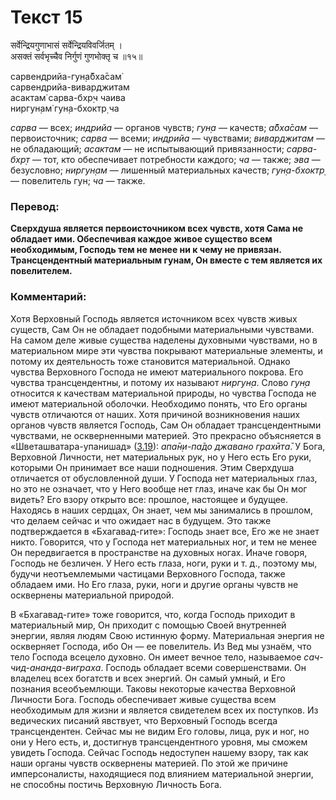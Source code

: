 # Текст 15

सर्वेन्द्रियगुणाभासं सर्वेन्द्रियविवर्जितम् ।  
असक्तं सर्वभृच्चैव निर्गुणं गुणभोक्तृ च ॥१५॥

сарвендрийа-гун̣а̄бха̄сам̇  
сарвендрийа-виварджитам  
асактам̇ сарва-бхр̣ч чаива  
ниргун̣ам̇ гун̣а-бхоктр̣ ча

_сарва_ — всех; _индрийа_ — органов чувств; _гун̣а_ — качеств; _а̄бха̄сам_ — первоисточник; _сарва_ — всеми; _индрийа_ — чувствами; _виварджитам_ — не обладающий; _асактам_ — не испытывающий привязанности; _сарва-бхр̣т_ — тот, кто обеспечивает потребности каждого; _ча_ — также; _эва_ — безусловно; _ниргун̣ам_ — лишенный материальных качеств; _гун̣а-бхоктр̣_ — повелитель гун; _ча_ — также.

### Перевод:

**Сверхдуша является первоисточником всех чувств, хотя Сама не обладает ими. Обеспечивая каждое живое существо всем необходимым, Господь тем не менее ни к чему не привязан. Трансцендентный материальным гунам, Он вместе с тем является их повелителем.**

### Комментарий:

Хотя Верховный Господь является источником всех чувств живых существ, Сам Он не обладает подобными материальными чувствами. На самом деле живые существа наделены духовными чувствами, но в материальном мире эти чувства покрывают материальные элементы, и потому их деятельность тоже становится материальной. Однако чувства Верховного Господа не имеют материального покрова. Его чувства трансцендентны, и потому их называют _ниргун̣а_. Слово _гун̣а_ относится к качествам материальной природы, но чувства Господа не имеют материальной оболочки. Необходимо понять, что Его органы чувств отличаются от наших. Хотя причиной возникновения наших органов чувств является Господь, Сам Он обладает трансцендентными чувствами, не оскверненными материей. Это прекрасно объясняется в «Шветашватара-упанишад» ([3.19](#)): _апа̄н̣и-па̄до джавано грахӣта̄_. У Бога, Верховной Личности, нет материальных рук, но у Него есть Его руки, которыми Он принимает все наши подношения. Этим Сверхдуша отличается от обусловленной души. У Господа нет материальных глаз, но это не означает, что у Него вообще нет глаз, иначе как бы Он мог видеть? Его взору открыто все: прошлое, настоящее и будущее. Находясь в наших сердцах, Он знает, чем мы занимались в прошлом, что делаем сейчас и что ожидает нас в будущем. Это также подтверждается в «Бхагавад-гите»: Господь знает все, Его же не знает никто. Говорится, что у Господа нет материальных ног, и тем не менее Он передвигается в пространстве на духовных ногах. Иначе говоря, Господь не безличен. У Него есть глаза, ноги, руки и т. д., поэтому мы, будучи неотъемлемыми частицами Верховного Господа, также обладаем ими. Но Его глаза, руки, ноги и другие органы чувств не осквернены материальной природой.

В «Бхагавад-гите» тоже говорится, что, когда Господь приходит в материальный мир, Он приходит с помощью Своей внутренней энергии, являя людям Свою истинную форму. Материальная энергия не оскверняет Господа, ибо Он — ее повелитель. Из Вед мы узнаём, что тело Господа всецело духовно. Он имеет вечное тело, называемое _сач-чид-ананда-виграха_. Господь обладает всеми совершенствами. Он владелец всех богатств и всех энергий. Он самый умный, и Его познания всеобъемлющи. Таковы некоторые качества Верховной Личности Бога. Господь обеспечивает живые существа всем необходимым для жизни и является свидетелем всех их поступков. Из ведических писаний явствует, что Верховный Господь всегда трансцендентен. Сейчас мы не видим Его головы, лица, рук и ног, но они у Него есть, и, достигнув трансцендентного уровня, мы сможем увидеть Господа. Сейчас Господь недоступен нашему взору, так как наши органы чувств осквернены материей. По этой же причине имперсоналисты, находящиеся под влиянием материальной энергии, не способны постичь Верховную Личность Бога.